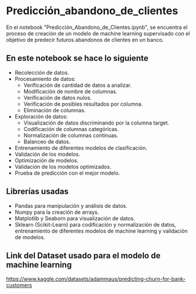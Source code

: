 # Predicción_abandono_de_clientes
En el notebook "Predicción_Abandono_de_Clientes.ipynb", se encuentra el proceso de creación de un modelo de machine learning supervisado con el objetivo de predecir futuros abandonos de clientes en un banco.

## En este notebook se hace lo siguiente
*	Recolección de datos.
* Procesamiento de datos:
  * Verificación de cantidad de datos a analizar.
  *	Modificación de nombre de columnas.
  *	Verificación de datos nulos.
  *	Verificación de posibles resultados por columna.
  *	Eliminación de columnas.
* Exploración de datos:
  * Visualización de datos discriminando por la columna target.
  * Codificación de columnas categóricas.
  * Normalización de columnas continuas.
  * Balanceo de datos.
*	Entrenamiento de diferentes modelos de clasificación.
*	Validación de los modelos.
*	Optimización de modelos.
*	Validación de los modelos optimizados.
*	Prueba de predicción con el mejor modelo.

## Librerías usadas
*	Pandas para manipulación y análisis de datos.
*	Numpy para la creación de arrays.
*	Matplotlib y Seaborn para visualización de datos.
*	Sklearn (Scikit-Learn) para codificación y normalización de datos, entrenamiento de diferentes modelos de machine learning y validación de modelos.

## Link del Dataset usado para el modelo de machine learning
https://www.kaggle.com/datasets/adammaus/predicting-churn-for-bank-customers
